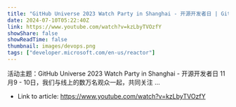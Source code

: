 ```yaml
---
title: "GitHub Universe 2023 Watch Party in Shanghai - 开源开发者日 | GitHub GitHub New LaunchNew features [1]"
date: 2024-07-10T05:22:40Z
link: https://www.youtube.com/watch?v=kzLbyTVOzfY
showShare: false
showReadTime: false
thumbnail: images/devops.png
tags: ["developer.microsoft.com/en-us/reactor"]
---
```

活动主题：GitHub Universe 2023 Watch Party in Shanghai - 开源开发者日 11月9 - 10日，我们与线上的数万名观众一起，共同关注 ...

- Link to article: https://www.youtube.com/watch?v=kzLbyTVOzfY